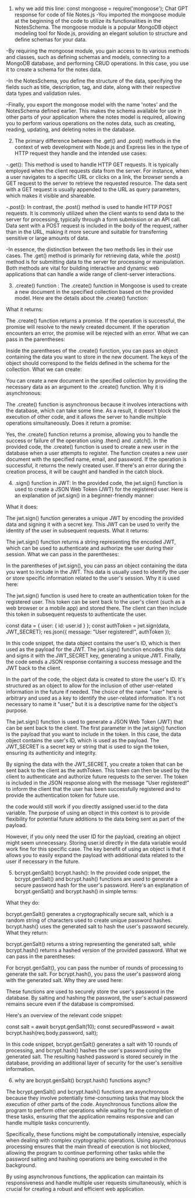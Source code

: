 1. why we add this line: const mongoose = require('mongoose');
Chat GPT response for code of file Notes.js
-You imported the mongoose module at the beginning of the code to utilize its functionalities in the NotesSchema. The mongoose module is a popular MongoDB object modeling tool for Node.js, providing an elegant solution to structure and define schemas for your data.

-By requiring the mongoose module, you gain access to its various methods and classes, such as defining schemas and models, connecting to a MongoDB database, and performing CRUD operations. In this case, you use it to create a schema for the notes data.

-In the NotesSchema, you define the structure of the data, specifying the fields such as title, description, tag, and date, along with their respective data types and validation rules.

-Finally, you export the mongoose model with the name 'notes' and the NotesSchema defined earlier. This makes the schema available for use in other parts of your application where the notes model is required, allowing you to perform various operations on the notes data, such as creating, reading, updating, and deleting notes in the database.

2. The primary difference between the .get() and .post() methods in the context of web development with Node.js and Express lies in the type of HTTP request they handle and the intended use cases:

-.get(): This method is used to handle HTTP GET requests. It is typically employed when the client requests data from the server. For instance, when a user navigates to a specific URL or clicks on a link, the browser sends a GET request to the server to retrieve the requested resource. The data sent with a GET request is usually appended to the URL as query parameters, which makes it visible and shareable.

-.post(): In contrast, the .post() method is used to handle HTTP POST requests. It is commonly utilized when the client wants to send data to the server for processing, typically through a form submission or an API call. Data sent with a POST request is included in the body of the request, rather than in the URL, making it more secure and suitable for transferring sensitive or large amounts of data.

-In essence, the distinction between the two methods lies in their use cases. The .get() method is primarily for retrieving data, while the .post() method is for submitting data to the server for processing or manipulation. Both methods are vital for building interactive and dynamic web applications that can handle a wide range of client-server interactions.

3. .create() function : The .create() function in Mongoose is used to create a new document in the specified collection based on the provided model. Here are the details about the .create() function:

What it returns:

The .create() function returns a promise. If the operation is successful, the promise will resolve to the newly created document. If the operation encounters an error, the promise will be rejected with an error.
What we can pass in the parentheses:

Inside the parentheses of the .create() function, you can pass an object containing the data you want to store in the new document. The keys of the object should correspond to the fields defined in the schema for the collection.
What we can create:

You can create a new document in the specified collection by providing the necessary data as an argument to the .create() function.
Why it is asynchronous:

The .create() function is asynchronous because it involves interactions with the database, which can take some time. As a result, it doesn't block the execution of other code, and it allows the server to handle multiple operations simultaneously.
Does it return a promise:

Yes, the .create() function returns a promise, allowing you to handle the success or failure of the operation using .then() and .catch().
In the provided code, the .create() function is used to create a new user in the database when a user attempts to register. The function creates a new user document with the specified name, email, and password. If the operation is successful, it returns the newly created user. If there's an error during the creation process, it will be caught and handled in the catch block.


4. .sign() function in JWT: 
In the provided code, the jwt.sign() function is used to create a JSON Web Token (JWT) for the registered user. Here is an explanation of jwt.sign() in a beginner-friendly manner:

What it does:

The jwt.sign() function generates a unique JWT by encoding the provided data and signing it with a secret key. This JWT can be used to verify the identity of the user in subsequent requests.
What it returns:

The jwt.sign() function returns a string representing the encoded JWT, which can be used to authenticate and authorize the user during their session.
What we can pass in the parentheses:

In the parentheses of jwt.sign(), you can pass an object containing the data you want to include in the JWT. This data is usually used to identify the user or store specific information related to the user's session.
Why it is used here:

The jwt.sign() function is used here to create an authentication token for the registered user. This token can be sent back to the user's client (such as a web browser or a mobile app) and stored there. The client can then include this token in subsequent requests to authenticate the user.


const data = {
  user: {
    id: user.id
  }
};
const authToken = jwt.sign(data, JWT_SECRET);
res.json({ message: "User registered!", authToken });

In this code snippet, the data object contains the user's ID, which is then used as the payload for the JWT. The jwt.sign() function encodes this data and signs it with the JWT_SECRET key, generating a unique JWT. Finally, the code sends a JSON response containing a success message and the JWT back to the client.


In the part of the code, the object data is created to store the user's ID. It's structured as an object to allow for the inclusion of other user-related information in the future if needed. The choice of the name "user" here is arbitrary and used as a key to identify the user-related information. It's not necessary to name it "user," but it is a descriptive name for the object's purpose.

The jwt.sign() function is used to generate a JSON Web Token (JWT) that can be sent back to the client. The first parameter in the jwt.sign() function is the payload that you want to include in the token. In this case, the data object contains the user's ID, which is used as the payload. The JWT_SECRET is a secret key or string that is used to sign the token, ensuring its authenticity and integrity.

By signing the data with the JWT_SECRET, you create a token that can be sent back to the client as the authToken. This token can then be used by the client to authenticate and authorize future requests to the server. The token is included in the JSON response along with the message "User registered!" to inform the client that the user has been successfully registered and to provide the authentication token for future use.


the code would still work if you directly assigned user.id to the data variable. The purpose of using an object in this context is to provide flexibility for potential future additions to the data being sent as part of the payload.

However, if you only need the user ID for the payload, creating an object might seem unnecessary. Storing user.id directly in the data variable would work fine for this specific case. The key benefit of using an object is that it allows you to easily expand the payload with additional data related to the user if necessary in the future.


5. bcrypt.genSalt() bcrypt.hash(): In the provided code snippet, the bcrypt.genSalt() and bcrypt.hash() functions are used to generate a secure password hash for the user's password. Here's an explanation of bcrypt.genSalt() and bcrypt.hash() in simple terms:

What they do:

bcrypt.genSalt() generates a cryptographically secure salt, which is a random string of characters used to create unique password hashes.
bcrypt.hash() uses the generated salt to hash the user's password securely.
What they return:

bcrypt.genSalt() returns a string representing the generated salt, while bcrypt.hash() returns a hashed version of the provided password.
What we can pass in the parentheses:

For bcrypt.genSalt(), you can pass the number of rounds of processing to generate the salt.
For bcrypt.hash(), you pass the user's password along with the generated salt.
Why they are used here:

These functions are used to securely store the user's password in the database. By salting and hashing the password, the user's actual password remains secure even if the database is compromised.


Here's an overview of the relevant code snippet:

const salt = await bcrypt.genSalt(10);
const securedPassword = await bcrypt.hash(req.body.password, salt);

In this code snippet, bcrypt.genSalt() generates a salt with 10 rounds of processing, and bcrypt.hash() hashes the user's password using the generated salt. The resulting hashed password is stored securely in the database, providing an additional layer of security for the user's sensitive information.


6. why are bcrypt.genSalt() bcrypt.hash() functions async?

The bcrypt.genSalt() and bcrypt.hash() functions are asynchronous because they involve potentially time-consuming tasks that may block the execution of other parts of the code. Asynchronous functions allow the program to perform other operations while waiting for the completion of these tasks, ensuring that the application remains responsive and can handle multiple tasks concurrently.

Specifically, these functions might be computationally intensive, especially when dealing with complex cryptographic operations. Using asynchronous processing ensures that the main thread of execution is not blocked, allowing the program to continue performing other tasks while the password salting and hashing operations are being executed in the background.

By using asynchronous functions, the application can maintain its responsiveness and handle multiple user requests simultaneously, which is crucial for creating a robust and efficient web application.


